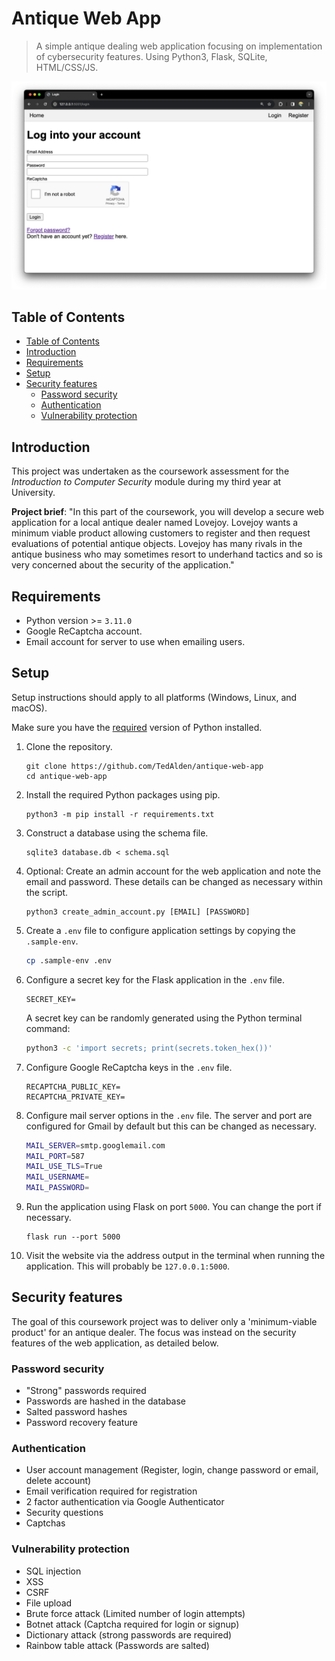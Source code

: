 # Antique Web App

> A simple antique dealing web application focusing on implementation of cybersecurity features. Using Python3, Flask, SQLite, HTML/CSS/JS.

![Game screenshot](screenshot.png)

## Table of Contents
- [Table of Contents](#table-of-contents)
- [Introduction](#introduction)
- [Requirements](#requirements)
- [Setup](#setup)
- [Security features](#security-features)
    - [Password security](#password-security)
    - [Authentication](#authentication)
    - [Vulnerability protection](#vulnerability-protection)


## Introduction

This project was undertaken as the coursework assessment for the *Introduction to Computer Security* module during my third year at University.

**Project brief**: "In this part of the coursework, you will develop a secure web application for a local antique dealer named Lovejoy. Lovejoy wants a minimum viable product allowing customers to register and then request evaluations of potential antique objects. Lovejoy has many rivals in the antique business who may sometimes resort to underhand tactics and so is very concerned about the security of the application."

## Requirements

- Python version >= `3.11.0`
- Google ReCaptcha account.
- Email account for server to use when emailing users.

## Setup

Setup instructions should apply to all platforms (Windows, Linux, and macOS).

Make sure you have the [required](#requirements) version of Python installed.

1. Clone the repository.

    ```
    git clone https://github.com/TedAlden/antique-web-app
    cd antique-web-app
    ```

2. Install the required Python packages using pip.

    ```
    python3 -m pip install -r requirements.txt
    ```

3. Construct a database using the schema file.

    ```
    sqlite3 database.db < schema.sql
    ```

4. Optional: Create an admin account for the web application and note the email and password. These details can be changed as necessary within the script.

    ```
    python3 create_admin_account.py [EMAIL] [PASSWORD]
    ```

5. Create a `.env` file to configure application settings by copying the `.sample-env`.

    ```bash
    cp .sample-env .env
    ```

6. Configure a secret key for the Flask application in the `.env` file.

    ```
    SECRET_KEY=
    ```

    A secret key can be randomly generated using the Python terminal command:

    ```bash
    python3 -c 'import secrets; print(secrets.token_hex())'
    ```

7. Configure Google ReCaptcha keys in the `.env` file.

    ```
    RECAPTCHA_PUBLIC_KEY=
    RECAPTCHA_PRIVATE_KEY=
    ```

8. Configure mail server options in the `.env` file. The server and port are configured for Gmail by default but this can be changed as necessary.

    ```bash
    MAIL_SERVER=smtp.googlemail.com
    MAIL_PORT=587
    MAIL_USE_TLS=True
    MAIL_USERNAME=
    MAIL_PASSWORD=
    ```

9. Run the application using Flask on port `5000`. You can change the port if necessary.

    ```
    flask run --port 5000
    ```

10. Visit the website via the address output in the terminal when running the application. This will probably be `127.0.0.1:5000`.

## Security features

The goal of this coursework project was to deliver only a 'minimum-viable product' for an antique dealer. The focus was instead on the security features of the web application, as detailed below.

### Password security

- "Strong" passwords required
- Passwords are hashed in the database
- Salted password hashes
- Password recovery feature

### Authentication

- User account management (Register, login, change password or email, delete account)
- Email verification required for registration
- 2 factor authentication via Google Authenticator
- Security questions
- Captchas

### Vulnerability protection

- SQL injection
- XSS
- CSRF
- File upload
- Brute force attack (Limited number of login attempts)
- Botnet attack (Captcha required for login or signup)
- Dictionary attack (strong passwords are required)
- Rainbow table attack (Passwords are salted)
